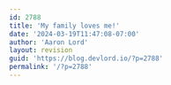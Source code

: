 ```yaml
---
id: 2788
title: 'My family loves me!'
date: '2024-03-19T11:47:08-07:00'
author: 'Aaron Lord'
layout: revision
guid: 'https://blog.devlord.io/?p=2788'
permalink: '/?p=2788'
---
```


<p class="mobile-photo"><a href="http://bp1.blogger.com/_OZWxOfjIgdA/SFgeUzxQdXI/AAAAAAAAAB0/kX_Wm78-VG8/s1600-h/photo-783138.jpg"><img src="http://bp1.blogger.com/_OZWxOfjIgdA/SFgeUzxQdXI/AAAAAAAAAB0/kX_Wm78-VG8/s320/photo-783138.jpg" alt="" border="0" /></a></p><div class="blogger-post-footer"><img width='1' height='1' src='' alt='' /></div>